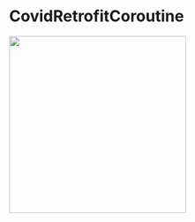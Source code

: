 # CovidRetrofitCoroutine
<img src="![image](https://user-images.githubusercontent.com/58598679/157234554-2f59b8cd-246d-4e1c-adf9-527c50b7b73f.png)" width="320"/>

